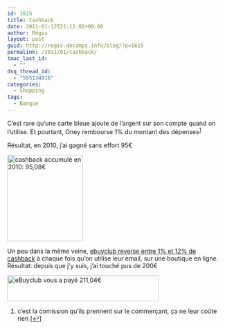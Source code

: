 ```yaml
---
id: 1615
title: Cashback
date: 2011-01-12T21:12:02+00:00
author: Régis
layout: post
guid: http://regis.decamps.info/blog/?p=1615
permalink: /2011/01/cashback/
tmac_last_id:
  - ""
dsq_thread_id:
  - "555134916"
categories:
  - Shopping
tags:
  - Banque
---
```

C&rsquo;est rare qu&rsquo;une carte bleue ajoute de l&rsquo;argent sur son compte quand on l&rsquo;utilise. Et pourtant, Oney rembourse 1% du montant des dépenses<sup><a href="#footnote_0_1615" id="identifier_0_1615" class="footnote-link footnote-identifier-link" title="c&rsquo;est la comission qu&rsquo;ils prennent sur le commer&ccedil;ant, &ccedil;a ne leur co&ucirc;te rien">1</a></sup>

Résultat, en 2010, j&rsquo;ai gagné sans effort 95€
  
<img src="http://regis.decamps.info/blog/wp-content/uploads/2011/01/Capture-d’écran-2011-01-12-à-21.00.17.png" alt="cashback accumulé en 2010: 95,08€" title="Cashback Oney 2010" width="175" height="200" class="alignnone size-full wp-image-1616" />

Un peu dans la même veine, [ebuyclub reverse entre 1% et 12% de cashback](http://www.ebuyclub.com/Accueil.jsp?parrain=decampsr) à chaque fois qu&rsquo;on utilise leur email, sur une boutique en ligne. Résultat: depuis que j&rsquo;y suis, j&rsquo;ai touché pus de 200€
  
[<img src="http://regis.decamps.info/blog/wp-content/uploads/2011/01/Capture-d’écran-2011-01-12-à-21.09.54-350x60.png" alt="eBuyclub vous a payé 211,04€" title="Cashback ebuyclub" width="350" height="60" class="alignnone size-medium wp-image-1617" srcset="http://regis.decamps.info/blog/wp-content/uploads/2011/01/Capture-d’écran-2011-01-12-à-21.09.54-350x60.png 350w, http://regis.decamps.info/blog/wp-content/uploads/2011/01/Capture-d’écran-2011-01-12-à-21.09.54.png 466w" sizes="(max-width: 350px) 100vw, 350px" />](http://www.ebuyclub.com/Accueil.jsp?parrain=decampsr)

<ol class="footnotes">
  <li id="footnote_0_1615" class="footnote">
    c&rsquo;est la comission qu&rsquo;ils prennent sur le commerçant, ça ne leur coûte rien [<a href="#identifier_0_1615" class="footnote-link footnote-back-link">&#8617;</a>]
  </li>
</ol>